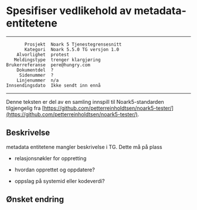 Spesifiser vedlikehold av metadata-entitetene
=============================================

 ------------------  ---------------------------------
           Prosjekt  Noark 5 Tjenestegrensesnitt
           Kategori  Noark 5.5.0 TG versjon 1.0
        Alvorlighet  protest
       Meldingstype  trenger klargjøring
    Brukerreferanse  pere@hungry.com
        Dokumentdel  ?
         Sidenummer  ?
        Linjenummer  n/a
    Innsendingsdato  Ikke sendt inn ennå
 ------------------  ---------------------------------

Denne teksten er del av en samling innspill til Noark5-standarden
tilgjengelig fra [https://github.com/petterreinholdtsen/noark5-tester/](https://github.com/petterreinholdtsen/noark5-tester/).

Beskrivelse
-----------

metadata entitetene mangler beskrivelse i TG. Dette må på plass

 - relasjonsnøkler for oppretting
 
 - hvordan opprettet og oppdatere?

 - oppslag på systemid eller kodeverdi?

Ønsket endring
--------------

